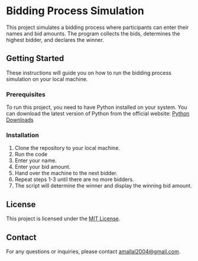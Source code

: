 # Bidding Process Simulation

This project simulates a bidding process where participants can enter their names and bid amounts. The program collects the bids, determines the highest bidder, and declares the winner.

## Getting Started

These instructions will guide you on how to run the bidding process simulation on your local machine.

### Prerequisites

To run this project, you need to have Python installed on your system. You can download the latest version of Python from the official website: [Python Downloads](https://www.python.org/downloads/)

### Installation

1. Clone the repository to your local machine.
2. Run the code
3. Enter your name.
4. Enter your bid amount.
5. Hand over the machine to the next bidder. 
6. Repeat steps 1-3 until there are no more bidders.
7. The script will determine the winner and display the winning bid amount.

## License

This project is licensed under the [MIT License](LICENSE).

## Contact

For any questions or inquiries, please contact amallal2004@gmail.com.

